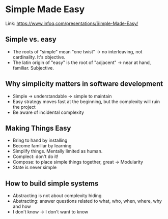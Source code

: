 # Simple Made Easy

Link: https://www.infoq.com/presentations/Simple-Made-Easy/

## Simple vs. easy
* The roots of "simple" mean "one twist" -> no interleaving, not cardinality.
 It's objective.
* The latin origin of "easy" is the root of "adjacent" -> near at hand,
familiar. Subjective.

## Why simplicity matters in software development
* Simple -> understandable -> simple to maintain
* Easy strategy moves fast at the beginning, but the complexity 
will ruin the project
* Be aware of incidental complexity

## Making Things Easy
* Bring to hand by installing
* Become familiar by learning
* Simplify things. Mentally limited as human.
* Complect: don't do it!
* Compose: to place simple things together, great -> Modularity
* State is never simple

## How to build simple systems
* Abstracting is not about complexity hiding
* Abstracting: answer questions related to what, who, when, where, why and how
* I don't know -> I don't want to know


